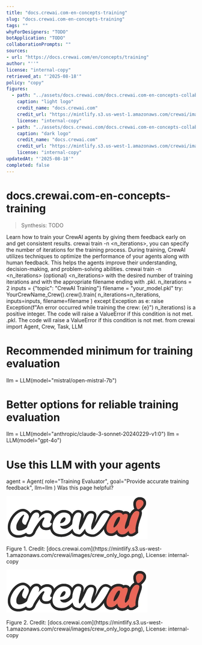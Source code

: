 ```yaml
---
title: "docs.crewai.com-en-concepts-training"
slug: "docs.crewai.com-en-concepts-training"
tags: ""
whyForDesigners: "TODO"
botApplication: "TODO"
collaborationPrompts: ""
sources:
- url: "https://docs.crewai.com/en/concepts/training"
author: "''"
license: "internal-copy"
retrieved_at: "'2025-08-18'"
policy: "copy"
figures:
  - path: "../assets/docs.crewai.com/docs.crewai.com-en-concepts-collaboration/71bc45159c09.webp"
    caption: "light logo"
    credit_name: "docs.crewai.com"
    credit_url: "https://mintlify.s3.us-west-1.amazonaws.com/crewai/images/crew_only_logo.png"
    license: "internal-copy"
  - path: "../assets/docs.crewai.com/docs.crewai.com-en-concepts-collaboration/71bc45159c09.webp"
    caption: "dark logo"
    credit_name: "docs.crewai.com"
    credit_url: "https://mintlify.s3.us-west-1.amazonaws.com/crewai/images/crew_only_logo.png"
    license: "internal-copy"
updatedAt: "'2025-08-18'"
completed: false
---
```


# docs.crewai.com-en-concepts-training

> Synthesis: TODO

Learn how to train your CrewAI agents by giving them feedback early on and get consistent results.
crewai train -n <n_iterations>, you can specify the number of iterations for the training process.
During training, CrewAI utilizes techniques to optimize the performance of your agents along with human feedback.
This helps the agents improve their understanding, decision-making, and problem-solving abilities.
crewai train -n <n_iterations> <filename> (optional)
<n_iterations> with the desired number of training iterations and
<filename> with the appropriate filename ending with
.pkl.
n_iterations = 2
inputs = {"topic": "CrewAI Training"}
filename = "your_model.pkl"
try:
YourCrewName_Crew().crew().train(
n_iterations=n_iterations,
inputs=inputs,
filename=filename
)
except Exception as e:
raise Exception(f"An error occurred while training the crew: {e}")
n_iterations) is a positive integer. The code will raise a
ValueError if this condition is not met.
.pkl. The code will raise a
ValueError if this condition is not met.
from crewai import Agent, Crew, Task, LLM
# Recommended minimum for training evaluation
llm = LLM(model="mistral/open-mistral-7b")
# Better options for reliable training evaluation
llm = LLM(model="anthropic/claude-3-sonnet-20240229-v1:0")
llm = LLM(model="gpt-4o")
# Use this LLM with your agents
agent = Agent(
role="Training Evaluator",
goal="Provide accurate training feedback",
llm=llm
)
Was this page helpful?

![light logo](../assets/docs.crewai.com/docs.crewai.com-en-concepts-training/71bc45159c09.webp)
<figcaption>Figure 1. Credit: [docs.crewai.com](https://mintlify.s3.us-west-1.amazonaws.com/crewai/images/crew_only_logo.png), License: internal-copy</figcaption>

![dark logo](../assets/docs.crewai.com/docs.crewai.com-en-concepts-training/71bc45159c09.webp)
<figcaption>Figure 2. Credit: [docs.crewai.com](https://mintlify.s3.us-west-1.amazonaws.com/crewai/images/crew_only_logo.png), License: internal-copy</figcaption>
